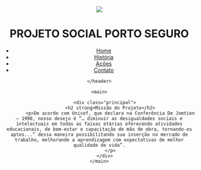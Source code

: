 <!DOCTYPE html>
<html lang="en">
<head>
	<meta charset="UTF-8">
	<meta http-equiv="X-UA-Compatible" content="IE=edge">
	<meta name="viewport" content="width=device-width, initial-scale=1.0">
	<link rel="stylesheet" href="reset.css">
	<link rel="stylesheet" href="style.css">
	<title>Projeto Social Porto Seguro</title>
</head>
<body>
    <header>
		<img id="imagem-principal" src="imagem1.jpeg">
		        <h1>PROJETO SOCIAL PORTO SEGURO</h1>
		<nav>
			<ul>
			  <li class="home"><a href="index.html">Home</a></li>	
              <li class="home"><a href="história.html">História</a></li>
              <li class="home"><a href="Ações.html">Ações</a></li>
              <li class="home"><a href="contato.html">Contato</a></li>
           </ul>
         </nav>
	
	</header>

	<main>
		
		<div class="principal">
			<h2 strong>Missão do Projeto</h2>
			<p>De acordo com Unicef, que declara na Conferência De Jomtien – 1990, nosso desejo é “… diminuir as desigualdades sociais e intelectuais em todas as faixas etárias oferecendo atividades educacionais, de bem-estar e capacitação de mão de obra, tornando-os aptos...” dessa maneira possibilitando sua inserção no mercado de trabalho, melhorando a aprendizagem com expectativas de melhor qualidade de vida”.
			</p>
	    </div>
	</main>
</body>
</html>